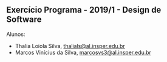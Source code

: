 ﻿Exercício Programa - 2019/1 - Design de Software
------------------------------------------------

Alunos: 
- Thalia Loiola Silva, thalials@al.insper.edu.br
- Marcos Vinícius da Silva, marcosvs3@al.insper.edu.br

